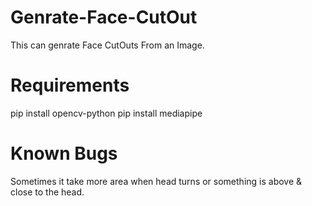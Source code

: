 # Genrate-Face-CutOut

This can genrate Face CutOuts From an Image.

# Requirements
pip install opencv-python
pip install mediapipe

# Known Bugs
Sometimes it take more area when head turns or something is above & close to the head. 

